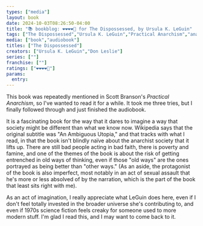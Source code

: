 ```yaml
---
types: ["media"]
layout: book
date: 2024-10-03T08:26:50-04:00
title: "📚 bookblog: ❤️❤️❤️❤️🖤 for The Dispossessed, by Ursula K. LeGuin"
tags: ["The Dispossessed","Ursula K. LeGuin","Practical Anarchism","anarchism","Scott Branson"]
media: ["book","audiobook"]
titles: ["The Dispossessed"]
creators: ["Ursula K. LeGuin","Don Leslie"]
series: [""]
franchise: [""]
ratings: ["❤️❤️❤️❤️🖤"]
params:
  entry:
---
```


This book was repeatedly mentioned in Scott Branson's *Practical Anarchism*, so I've wanted to read it for a while. It took me three tries, but I finally followed through and just finished the audiobook.

It is a fascinating book for the way that it dares to imagine a way that society might be different than what we know now. Wikipedia says that the original subtitle was "An Ambiguous Utopia," and that tracks with what I read, in that the book isn't blindly naïve about the anarchist society that it lifts up. There are still bad people acting in bad faith, there is poverty and famine, and one of the themes of the book is about the risk of getting entrenched in old ways of thinking, even if those "old ways" are the ones portrayed as being better than "other ways." (As an aside, the protagonist of the book is also imperfect, most notably in an act of sexual assault that he's more or less absolved of by the narration, which is the part of the book that least sits right with me).

As an act of imagination, I really appreciate what LeGuin does here, even if I don't feel totally invested in the broader universe she's contributing to, and even if 1970s science fiction feels creaky for someone used to more modern stuff. I'm glad I read this, and I may want to come back to it.
